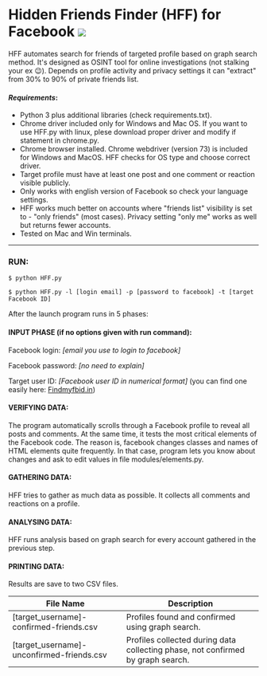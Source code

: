 # Hidden Friends Finder (HFF) for Facebook ![](http://i66.tinypic.com/15zgv4.png) 

HFF automates search for friends of targeted profile based on graph search method. It's designed as OSINT tool for online investigations (not stalking your ex :wink:). Depends on profile activity and privacy settings it can "extract" from 30% to 90% of private friends list.

#### _Requirements_:
- Python 3 plus additional libraries (check requirements.txt).
- Chrome driver included only for Windows and Mac OS. If you want to use HFF.py with linux, plese download proper driver and modify if statement in chrome.py. 
- Chrome browser installed. Chrome webdriver (version 73) is included for Windows and MacOS. HFF checks for OS type and choose correct driver.
- Target profile must have at least one post and one comment or reaction visible publicly.
- Only works with english version of Facebook so check your language settings.
- HFF works much better on accounts where "friends list" visibility is set to - "only friends" (most cases). Privacy setting "only me" works as well but returns fewer accounts.
- Tested on Mac and Win terminals. 

_____
### RUN:
`$ python HFF.py`

`$ python HFF.py -l [login email] -p [password to facebook] -t [target Facebook ID]`

After the launch program runs in 5 phases:


#### INPUT PHASE (if no options given with run command):
Facebook login: *[email you use to login to facebook]*

Facebook password: *[no need to explain]*

Target user ID: *[Facebook user ID in numerical format]*  (you can find one easily here: [Findmyfbid.in](https://findmyfbid.in/)) 


#### VERIFYING DATA:
The program automatically scrolls through a Facebook profile to reveal all posts and comments. 
At the same time, it tests the most critical elements of the Facebook code. The reason is, facebook changes classes and names of HTML elements quite frequently. In that case, program lets you know about changes and ask to edit values in file modules/elements.py.


#### GATHERING DATA:
HFF tries to gather as much data as possible. It collects all comments and reactions on a profile.


#### ANALYSING DATA:
HFF runs analysis based on graph search for every account gathered in the previous step. 


#### PRINTING DATA:
Results are save to two CSV files.

File Name  | Description
------------- | -------------
[target_username]-confirmed-friends.csv  | Profiles found and confirmed using graph search.
[target_username]-unconfirmed-friends.csv  | Profiles collected during data collecting phase, not confirmed by graph search.
